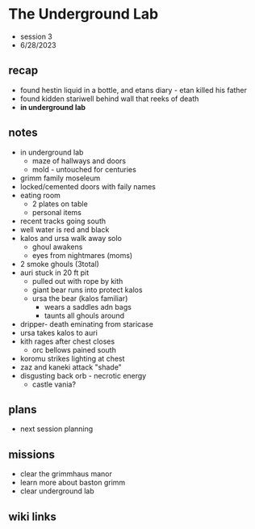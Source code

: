 # The Underground Lab 
- session 3
- 6/28/2023 
 
## recap
- found hestin liquid in a bottle, and etans diary - etan killed his father
- found kidden stariwell behind wall that reeks of death
- **in underground lab**

## notes
- in underground lab
    - maze of hallways and doors
    - mold - untouched for centuries
- grimm family moseleum
- locked/cemented doors with faily names
- eating room
    - 2 plates on table
    - personal items
- recent tracks going south
- well water is red and black
- kalos and ursa walk away solo
    - ghoul awakens
    - eyes from nightmares (moms)
- 2 smoke ghouls (3total)
- auri stuck in 20 ft pit
    - pulled out with rope by kith
    - giant bear runs into protect kalos
    - ursa the bear (kalos familiar)
        - wears a saddles adn bags
        - taunts all ghouls around
- dripper- death eminating from staricase
- ursa takes kalos to auri
- kith rages after chest closes
    - orc bellows pained south
- koromu strikes lighting at chest
- zaz and kaneki attack "shade"
- disgusting back orb - necrotic energy
    - castle vania?
 
## plans
- next session planning

## missions
- clear the grimmhaus manor
- learn more about baston grimm
- clear underground lab

## wiki links
